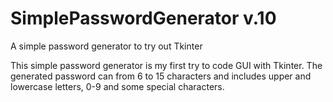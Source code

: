# SimplePasswordGenerator v.10
A simple password generator to try out Tkinter

This simple password generator is my first try to code GUI with Tkinter.
The generated password can from 6 to 15 characters and includes upper and lowercase letters, 0-9 and some special characters.


